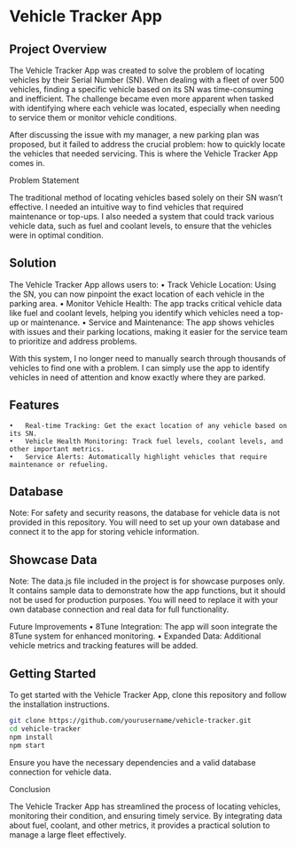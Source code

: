 # **Vehicle Tracker App**

## Project Overview

The Vehicle Tracker App was created to solve the problem of locating vehicles by their Serial Number (SN). When dealing with a fleet of over 500 vehicles, finding a specific vehicle based on its SN was time-consuming and inefficient. The challenge became even more apparent when tasked with identifying where each vehicle was located, especially when needing to service them or monitor vehicle conditions.

After discussing the issue with my manager, a new parking plan was proposed, but it failed to address the crucial problem: how to quickly locate the vehicles that needed servicing. This is where the Vehicle Tracker App comes in.

Problem Statement

The traditional method of locating vehicles based solely on their SN wasn’t effective. I needed an intuitive way to find vehicles that required maintenance or top-ups. I also needed a system that could track various vehicle data, such as fuel and coolant levels, to ensure that the vehicles were in optimal condition.

## Solution

The Vehicle Tracker App allows users to:
	•	Track Vehicle Location: Using the SN, you can now pinpoint the exact location of each vehicle in the parking area.
	•	Monitor Vehicle Health: The app tracks critical vehicle data like fuel and coolant levels, helping you identify which vehicles need a top-up or maintenance.
	•	Service and Maintenance: The app shows vehicles with issues and their parking locations, making it easier for the service team to prioritize and address problems.

With this system, I no longer need to manually search through thousands of vehicles to find one with a problem. I can simply use the app to identify vehicles in need of attention and know exactly where they are parked.

## Features
	•	Real-time Tracking: Get the exact location of any vehicle based on its SN.
	•	Vehicle Health Monitoring: Track fuel levels, coolant levels, and other important metrics.
	•	Service Alerts: Automatically highlight vehicles that require maintenance or refueling.

## Database

Note: For safety and security reasons, the database for vehicle data is not provided in this repository. You will need to set up your own database and connect it to the app for storing vehicle information.

## Showcase Data

Note: The data.js file included in the project is for showcase purposes only. It contains sample data to demonstrate how the app functions, but it should not be used for production purposes. You will need to replace it with your own database connection and real data for full functionality.

Future Improvements
	•	8Tune Integration: The app will soon integrate the 8Tune system for enhanced monitoring.
	•	Expanded Data: Additional vehicle metrics and tracking features will be added.

## Getting Started

To get started with the Vehicle Tracker App, clone this repository and follow the installation instructions.
```bash
git clone https://github.com/yourusername/vehicle-tracker.git
cd vehicle-tracker
npm install
npm start
```
Ensure you have the necessary dependencies and a valid database connection for vehicle data.

Conclusion

The Vehicle Tracker App has streamlined the process of locating vehicles, monitoring their condition, and ensuring timely service. By integrating data about fuel, coolant, and other metrics, it provides a practical solution to manage a large fleet effectively.
